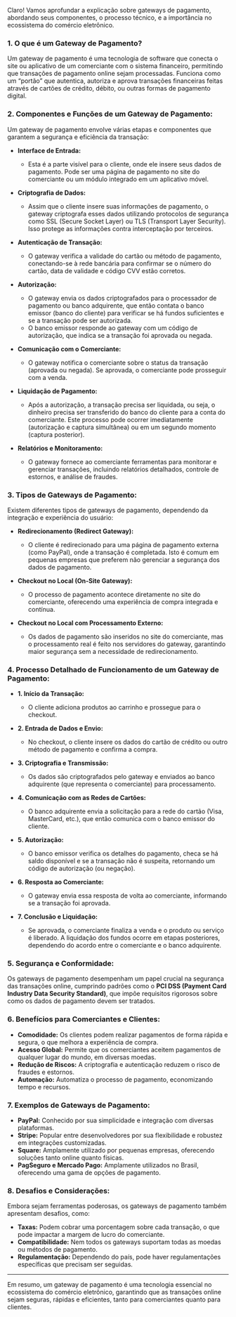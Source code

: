 Claro! Vamos aprofundar a explicação sobre gateways de pagamento, abordando seus componentes, o processo técnico, e a importância no ecossistema do comércio eletrônico.

### 1. **O que é um Gateway de Pagamento?**
Um gateway de pagamento é uma tecnologia de software que conecta o site ou aplicativo de um comerciante com o sistema financeiro, permitindo que transações de pagamento online sejam processadas. Funciona como um “portão” que autentica, autoriza e aprova transações financeiras feitas através de cartões de crédito, débito, ou outras formas de pagamento digital.

### 2. **Componentes e Funções de um Gateway de Pagamento:**
Um gateway de pagamento envolve várias etapas e componentes que garantem a segurança e eficiência da transação:

- **Interface de Entrada:**
  - Esta é a parte visível para o cliente, onde ele insere seus dados de pagamento. Pode ser uma página de pagamento no site do comerciante ou um módulo integrado em um aplicativo móvel.

- **Criptografia de Dados:**
  - Assim que o cliente insere suas informações de pagamento, o gateway criptografa esses dados utilizando protocolos de segurança como SSL (Secure Socket Layer) ou TLS (Transport Layer Security). Isso protege as informações contra interceptação por terceiros.

- **Autenticação de Transação:**
  - O gateway verifica a validade do cartão ou método de pagamento, conectando-se à rede bancária para confirmar se o número do cartão, data de validade e código CVV estão corretos.

- **Autorização:**
  - O gateway envia os dados criptografados para o processador de pagamento ou banco adquirente, que então contata o banco emissor (banco do cliente) para verificar se há fundos suficientes e se a transação pode ser autorizada.
  - O banco emissor responde ao gateway com um código de autorização, que indica se a transação foi aprovada ou negada.

- **Comunicação com o Comerciante:**
  - O gateway notifica o comerciante sobre o status da transação (aprovada ou negada). Se aprovada, o comerciante pode prosseguir com a venda.

- **Liquidação de Pagamento:**
  - Após a autorização, a transação precisa ser liquidada, ou seja, o dinheiro precisa ser transferido do banco do cliente para a conta do comerciante. Este processo pode ocorrer imediatamente (autorização e captura simultânea) ou em um segundo momento (captura posterior).

- **Relatórios e Monitoramento:**
  - O gateway fornece ao comerciante ferramentas para monitorar e gerenciar transações, incluindo relatórios detalhados, controle de estornos, e análise de fraudes.

### 3. **Tipos de Gateways de Pagamento:**
Existem diferentes tipos de gateways de pagamento, dependendo da integração e experiência do usuário:

- **Redirecionamento (Redirect Gateway):**
  - O cliente é redirecionado para uma página de pagamento externa (como PayPal), onde a transação é completada. Isto é comum em pequenas empresas que preferem não gerenciar a segurança dos dados de pagamento.

- **Checkout no Local (On-Site Gateway):**
  - O processo de pagamento acontece diretamente no site do comerciante, oferecendo uma experiência de compra integrada e contínua.

- **Checkout no Local com Processamento Externo:**
  - Os dados de pagamento são inseridos no site do comerciante, mas o processamento real é feito nos servidores do gateway, garantindo maior segurança sem a necessidade de redirecionamento.

### 4. **Processo Detalhado de Funcionamento de um Gateway de Pagamento:**

- **1. Início da Transação:**
  - O cliente adiciona produtos ao carrinho e prossegue para o checkout.
  
- **2. Entrada de Dados e Envio:**
  - No checkout, o cliente insere os dados do cartão de crédito ou outro método de pagamento e confirma a compra.

- **3. Criptografia e Transmissão:**
  - Os dados são criptografados pelo gateway e enviados ao banco adquirente (que representa o comerciante) para processamento.
  
- **4. Comunicação com as Redes de Cartões:**
  - O banco adquirente envia a solicitação para a rede do cartão (Visa, MasterCard, etc.), que então comunica com o banco emissor do cliente.

- **5. Autorização:**
  - O banco emissor verifica os detalhes do pagamento, checa se há saldo disponível e se a transação não é suspeita, retornando um código de autorização (ou negação).

- **6. Resposta ao Comerciante:**
  - O gateway envia essa resposta de volta ao comerciante, informando se a transação foi aprovada.

- **7. Conclusão e Liquidação:**
  - Se aprovada, o comerciante finaliza a venda e o produto ou serviço é liberado. A liquidação dos fundos ocorre em etapas posteriores, dependendo do acordo entre o comerciante e o banco adquirente.

### 5. **Segurança e Conformidade:**
Os gateways de pagamento desempenham um papel crucial na segurança das transações online, cumprindo padrões como o **PCI DSS (Payment Card Industry Data Security Standard)**, que impõe requisitos rigorosos sobre como os dados de pagamento devem ser tratados.

### 6. **Benefícios para Comerciantes e Clientes:**
- **Comodidade:** Os clientes podem realizar pagamentos de forma rápida e segura, o que melhora a experiência de compra.
- **Acesso Global:** Permite que os comerciantes aceitem pagamentos de qualquer lugar do mundo, em diversas moedas.
- **Redução de Riscos:** A criptografia e autenticação reduzem o risco de fraudes e estornos.
- **Automação:** Automatiza o processo de pagamento, economizando tempo e recursos.

### 7. **Exemplos de Gateways de Pagamento:**
- **PayPal:** Conhecido por sua simplicidade e integração com diversas plataformas.
- **Stripe:** Popular entre desenvolvedores por sua flexibilidade e robustez em integrações customizadas.
- **Square:** Amplamente utilizado por pequenas empresas, oferecendo soluções tanto online quanto físicas.
- **PagSeguro e Mercado Pago:** Amplamente utilizados no Brasil, oferecendo uma gama de opções de pagamento.

### 8. **Desafios e Considerações:**
Embora sejam ferramentas poderosas, os gateways de pagamento também apresentam desafios, como:

- **Taxas:** Podem cobrar uma porcentagem sobre cada transação, o que pode impactar a margem de lucro do comerciante.
- **Compatibilidade:** Nem todos os gateways suportam todas as moedas ou métodos de pagamento.
- **Regulamentação:** Dependendo do país, pode haver regulamentações específicas que precisam ser seguidas.

---

Em resumo, um gateway de pagamento é uma tecnologia essencial no ecossistema do comércio eletrônico, garantindo que as transações online sejam seguras, rápidas e eficientes, tanto para comerciantes quanto para clientes.

